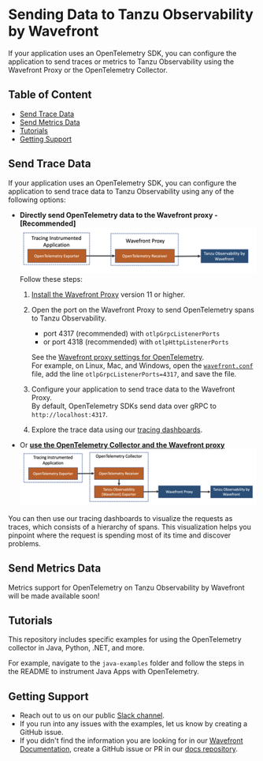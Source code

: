 # Sending Data to Tanzu Observability by Wavefront

If your application uses an OpenTelemetry SDK, you can configure the application to send traces or metrics to Tanzu Observability using the Wavefront Proxy or the OpenTelemetry Collector.

## Table of Content

* [Send Trace Data](#send-trace-data)
* [Send Metrics Data](#send-metrics-data)
* [Tutorials](#tutorials)
* [Getting Support](#getting-support)
<!-- * [License](#license) Add this before getting started-->

## Send Trace Data
If your application uses an OpenTelemetry SDK, you can configure the application to send trace data to Tanzu Observability using any of the following options:

* **Directly send OpenTelemetry data to the Wavefront proxy - [Recommended]**
  <img src="images/opentelemetry_proxy_tracing.png" alt="A data flow diagram that shows how the data flows from your application to the proxy, and then to Tanzu Observability" style="width:750px;"/>
  Follow these steps:

    1. [Install the Wavefront Proxy](https://docs.wavefront.com/proxies_installing.html) version 11 or higher.
    1. Open the port on the Wavefront Proxy to send OpenTelemetry spans to Tanzu Observability. 
        * port 4317 (recommended) with `otlpGrpcListenerPorts` 
        * or port 4318 (recommended) with `otlpHttpListenerPorts`  
      
        See the [Wavefront proxy settings for OpenTelemetry](https://docs.wavefront.com/proxies_configuring.html#opentelemetry-proxy-properties).
        <br/>For example, on Linux, Mac, and Windows, open the [`wavefront.conf`](https://docs.wavefront.com/proxies_configuring.html#proxy-file-paths) file, add the line `otlpGrpcListenerPorts=4317`, and save the file.
    1. Configure your application to send trace data to the Wavefront Proxy. 
        <br/>By default, OpenTelemetry SDKs send data over gRPC to `http://localhost:4317`.
    1. Explore the trace data using our [tracing dashboards](https://docs.wavefront.com/tracing_basics.html#visualize-distributed-tracing-data).

* Or [**use the OpenTelemetry Collector and the Wavefront proxy**](docs-resources/tracing/README.md#send-data-using-the-opentelemetry-collector)
  ![A data flow diagram that shows how the data flows from your application to the collector, to the proxy, and then to Tanzu Observability](images/opentelemetry_collector_tracing.png)

You can then use our tracing dashboards to visualize the requests as traces, which consists of a hierarchy of spans. This visualization helps you pinpoint where the request is spending most of its time and discover problems.

## Send Metrics Data

<!-- To be added later
If your application uses an OpenTelemetry SDK, you can configure the application to send metrics data to Tanzu Observability using the Tanzu Observability OpenTelemetry Collector. See [OpenTelemetry Metrics Data](docs-resources/metrics/README.md) for details.

![A data flow diagram that shows how the data flows from your application to the collector, to the proxy, and then to Tanzu Observability.](images/opentelemetry_collector_metrics.png)
-->

Metrics support for OpenTelemetry on Tanzu Observability by Wavefront will be made available soon!

## Tutorials

This repository includes specific examples for using the OpenTelemetry collector in Java, Python, .NET, and more. 

For example, navigate to the `java-examples` folder and follow the steps in the README to instrument Java Apps with OpenTelemetry. 

<!-- 
## License
[Apache 2.0 License - NEEDS TO BE LINKED ONCE ADDED]()
-->

## Getting Support
* Reach out to us on our public [Slack channel](https://www.wavefront.com/join-public-slack).
* If you run into any issues with the examples, let us know by creating a GitHub issue.
* If you didn't find the information you are looking for in our [Wavefront Documentation](https://docs.wavefront.com/), create a GitHub issue or PR in our [docs repository](https://github.com/wavefrontHQ/docs).
